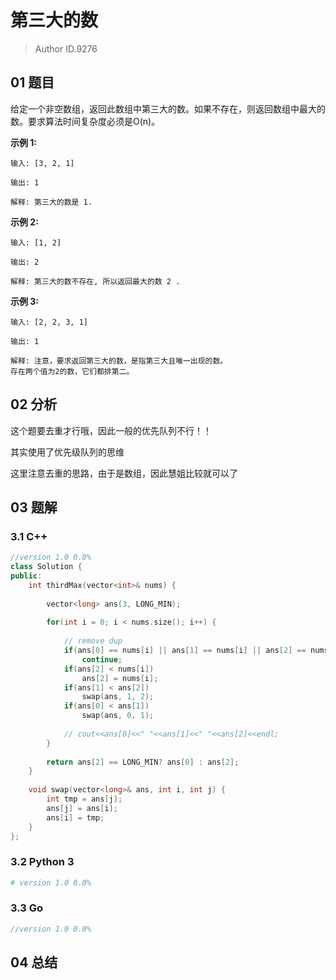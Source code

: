 # 第三大的数
> Author ID.9276

## 01 题目

给定一个非空数组，返回此数组中第三大的数。如果不存在，则返回数组中最大的数。要求算法时间复杂度必须是O(n)。

**示例 1:**

```
输入: [3, 2, 1]

输出: 1

解释: 第三大的数是 1.
```

**示例 2:**

```
输入: [1, 2]

输出: 2

解释: 第三大的数不存在, 所以返回最大的数 2 .
```

**示例 3:**

```
输入: [2, 2, 3, 1]

输出: 1

解释: 注意，要求返回第三大的数，是指第三大且唯一出现的数。
存在两个值为2的数，它们都排第二。
```

## 02 分析

这个题要去重才行哦，因此一般的优先队列不行！！

其实使用了优先级队列的思维

这里注意去重的思路，由于是数组，因此慧姐比较就可以了

## 03 题解

### 3.1 C++

```c++
//version 1.0 0.0%
class Solution {
public:
    int thirdMax(vector<int>& nums) {
        
        vector<long> ans(3, LONG_MIN);
        
        for(int i = 0; i < nums.size(); i++) {
            
            // remove dup
            if(ans[0] == nums[i] || ans[1] == nums[i] || ans[2] == nums[i])
                continue;
            if(ans[2] < nums[i])
                ans[2] = nums[i];
            if(ans[1] < ans[2])
                swap(ans, 1, 2);
            if(ans[0] < ans[1])
                swap(ans, 0, 1);
            
            // cout<<ans[0]<<" "<<ans[1]<<" "<<ans[2]<<endl;
        }
        
        return ans[2] == LONG_MIN? ans[0] : ans[2];
    }
    
    void swap(vector<long>& ans, int i, int j) {
        int tmp = ans[j];
        ans[j] = ans[i];
        ans[i] = tmp;
    }
};
```

### 3.2 Python 3

```python
# version 1.0 0.0%

```

### 3.3 Go

```Go
//version 1.0 0.0%

```



## 04 总结

